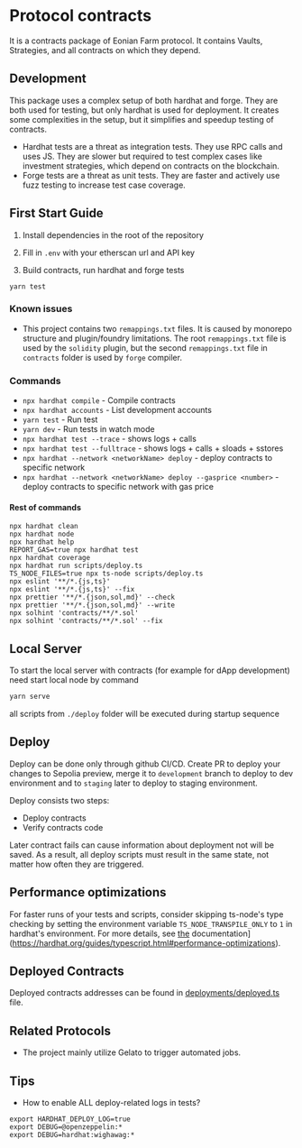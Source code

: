 # Protocol contracts

It is a contracts package of Eonian Farm protocol.
It contains Vaults, Strategies, and all contracts on which they depend.

## Development

This package uses a complex setup of both hardhat and forge. They are both used for testing, but only hardhat is used for deployment.
It creates some complexities in the setup, but it simplifies and speedup testing of contracts.

* Hardhat tests are a threat as integration tests. They use RPC calls and uses JS. They are slower but required to test complex cases like investment strategies, which depend on contracts on the blockchain.
* Forge tests are a threat as unit tests. They are faster and actively use fuzz testing to increase test case coverage.

## First Start Guide

1) Install dependencies in the root of the repository

2) Fill in `.env` with your etherscan url and API key

3) Build contracts, run hardhat and forge tests

```bash,
yarn test
```

### Known issues

* This project contains two `remappings.txt` files. It is caused by monorepo structure and plugin/foundry limitations.
  The root `remappings.txt` file is used by the `solidity` plugin,
  but the second `remappings.txt` file in `contracts` folder is used by `forge` compiler.

### Commands

* `npx hardhat compile` - Compile contracts
* `npx hardhat accounts` - List development accounts
* `yarn test` - Run test
* `yarn dev` - Run tests in watch mode
* `npx hardhat test --trace` - shows logs + calls
* `npx hardhat test --fulltrace` - shows logs + calls + sloads + sstores
* `npx hardhat --network <networkName> deploy` - deploy contracts to specific network
* `npx hardhat --network <networkName> deploy --gasprice <number>` - deploy contracts to specific network with gas price

#### Rest of commands

```shell
npx hardhat clean
npx hardhat node
npx hardhat help
REPORT_GAS=true npx hardhat test
npx hardhat coverage
npx hardhat run scripts/deploy.ts
TS_NODE_FILES=true npx ts-node scripts/deploy.ts
npx eslint '**/*.{js,ts}'
npx eslint '**/*.{js,ts}' --fix
npx prettier '**/*.{json,sol,md}' --check
npx prettier '**/*.{json,sol,md}' --write
npx solhint 'contracts/**/*.sol'
npx solhint 'contracts/**/*.sol' --fix
```

## Local Server

To start the local server with contracts (for example for dApp development) need start local node by command

```bash
yarn serve
```

all scripts from `./deploy` folder will be executed during startup sequence

## Deploy

Deploy can be done only through github CI/CD. Create PR to deploy your changes to Sepolia preview, merge it to `development` branch to deploy to dev environment and to `staging` later to deploy to staging environment.

Deploy consists two steps:
- Deploy contracts
- Verify contracts code

Later contract fails can cause information about deployment not will be saved. As a result, all deploy scripts must result in the same state, not matter how often they are triggered.

## Performance optimizations

For faster runs of your tests and scripts, consider skipping ts-node's type checking by setting the environment variable `TS_NODE_TRANSPILE_ONLY` to `1` in hardhat's environment. For more details, see [the](https://hardhat.org/guides/typescript.html#performance-optimizations) documentation](https://hardhat.org/guides/typescript.html#performance-optimizations).

## Deployed Contracts

Deployed contracts addresses can be found in [deployments/deployed.ts](./deployments/deployed.ts) file.

## Related Protocols

* The project mainly utilize Gelato to trigger automated jobs.

## Tips
- How to enable ALL deploy-related logs in tests?
```
export HARDHAT_DEPLOY_LOG=true
export DEBUG=@openzeppelin:*
export DEBUG=hardhat:wighawag:*
```